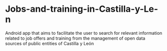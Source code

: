 # Jobs-and-training-in-Castilla-y-Le-n
Android app that aims to facilitate the user to search for relevant information related to job offers and training from the management of open data sources of public entities of Castilla y León
